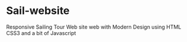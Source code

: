 # Sail-website
Responsive Sailing Tour Web site web with Modern Design using HTML CSS3 and a bit of Javascript
